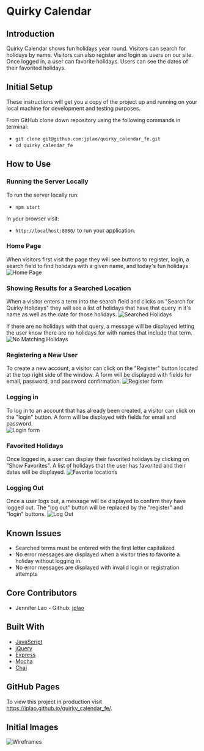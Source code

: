 # Quirky Calendar

## Introduction
Quirky Calendar shows fun holidays year round.  Visitors can search for holidays by name. Visitors can also register and login as users on our site.  Once logged in, a user can favorite holidays.  Users can see the dates of their favorited holidays.

## Initial Setup

These instructions will get you a copy of the project up and running on your local machine for development and testing purposes.

From GitHub clone down repository using the following commands in terminal:
* `git clone git@github.com:jplao/quirky_calendar_fe.git`
* `cd quirky_calendar_fe`

## How to Use

### Running the Server Locally

To run the server locally run:
* `npm start`

In your browser visit:
* `http://localhost:8080/` to run your application.

### Home Page

When visitors first visit the page they will see buttons to register, login, a search field to find holidays with a given name, and today's fun holidays
![Home Page](screenshots/Current.png)

### Showing Results for a Searched Location

When a visitor enters a term into the search field and clicks on "Search for Quirky Holidays" they will see a list of holidays that have that query in it's name as well as the date for those holidays.
![Searched Holidays](screenshots/Search.png)

If there are no holidays with that query, a message will be displayed letting the user know there are no holidays for with names that include that term.
![No Matching Holidays](screenshots/NoMatch.png)

### Registering a New User

To create a new account, a visitor can click on the "Register" button located at the top right side of the window. A form will be displayed with fields for email, password, and password confirmation.
![Register form](screenshots/Register.png)

### Logging in

To log in to an account that has already been created, a visitor can click on the "login" button.  A form will be displayed with fields for email and password.  
![Login form](screenshots/Login.png)

### Favorited Holidays

Once logged in, a user can display their favorited holidays by clicking on "Show Favorites". A list of holidays that the user has favorited and their dates will be displayed.
![Favorite locations](screenshots/Favorites.png)

### Logging Out

Once a user logs out, a message will be displayed to confirm they have logged out.  The "log out" button will be replaced by the "register" and "login" buttons.
![Log Out](screenshots/Logout.png)

## Known Issues

* Searched terms must be entered with the first letter capitalized
* No error messages are displayed when a visitor tries to favorite a holiday without logging in.
* No error messages are displayed with invalid login or registration attempts

## Core Contributors

* Jennifer Lao - Github: [jplao](https://www.github.com/jplao)

## Built With

* [JavaScript](https://www.javascript.com/)
* [jQuery](https://jquery.com/)
* [Express](https://expressjs.com/)
* [Mocha](https://mochajs.org/)
* [Chai](https://chaijs.com/)

## GitHub Pages

To view this project in production visit <https://jplao.github.io/quirky_calendar_fe/>.

## Initial Images
![Wireframes](Wireframes.png)
